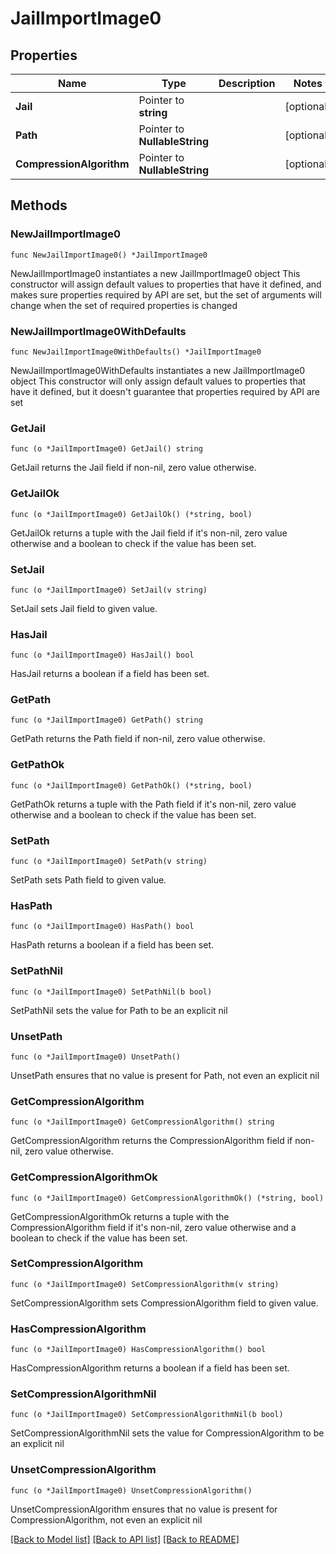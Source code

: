 # JailImportImage0

## Properties

Name | Type | Description | Notes
------------ | ------------- | ------------- | -------------
**Jail** | Pointer to **string** |  | [optional] 
**Path** | Pointer to **NullableString** |  | [optional] 
**CompressionAlgorithm** | Pointer to **NullableString** |  | [optional] 

## Methods

### NewJailImportImage0

`func NewJailImportImage0() *JailImportImage0`

NewJailImportImage0 instantiates a new JailImportImage0 object
This constructor will assign default values to properties that have it defined,
and makes sure properties required by API are set, but the set of arguments
will change when the set of required properties is changed

### NewJailImportImage0WithDefaults

`func NewJailImportImage0WithDefaults() *JailImportImage0`

NewJailImportImage0WithDefaults instantiates a new JailImportImage0 object
This constructor will only assign default values to properties that have it defined,
but it doesn't guarantee that properties required by API are set

### GetJail

`func (o *JailImportImage0) GetJail() string`

GetJail returns the Jail field if non-nil, zero value otherwise.

### GetJailOk

`func (o *JailImportImage0) GetJailOk() (*string, bool)`

GetJailOk returns a tuple with the Jail field if it's non-nil, zero value otherwise
and a boolean to check if the value has been set.

### SetJail

`func (o *JailImportImage0) SetJail(v string)`

SetJail sets Jail field to given value.

### HasJail

`func (o *JailImportImage0) HasJail() bool`

HasJail returns a boolean if a field has been set.

### GetPath

`func (o *JailImportImage0) GetPath() string`

GetPath returns the Path field if non-nil, zero value otherwise.

### GetPathOk

`func (o *JailImportImage0) GetPathOk() (*string, bool)`

GetPathOk returns a tuple with the Path field if it's non-nil, zero value otherwise
and a boolean to check if the value has been set.

### SetPath

`func (o *JailImportImage0) SetPath(v string)`

SetPath sets Path field to given value.

### HasPath

`func (o *JailImportImage0) HasPath() bool`

HasPath returns a boolean if a field has been set.

### SetPathNil

`func (o *JailImportImage0) SetPathNil(b bool)`

 SetPathNil sets the value for Path to be an explicit nil

### UnsetPath
`func (o *JailImportImage0) UnsetPath()`

UnsetPath ensures that no value is present for Path, not even an explicit nil
### GetCompressionAlgorithm

`func (o *JailImportImage0) GetCompressionAlgorithm() string`

GetCompressionAlgorithm returns the CompressionAlgorithm field if non-nil, zero value otherwise.

### GetCompressionAlgorithmOk

`func (o *JailImportImage0) GetCompressionAlgorithmOk() (*string, bool)`

GetCompressionAlgorithmOk returns a tuple with the CompressionAlgorithm field if it's non-nil, zero value otherwise
and a boolean to check if the value has been set.

### SetCompressionAlgorithm

`func (o *JailImportImage0) SetCompressionAlgorithm(v string)`

SetCompressionAlgorithm sets CompressionAlgorithm field to given value.

### HasCompressionAlgorithm

`func (o *JailImportImage0) HasCompressionAlgorithm() bool`

HasCompressionAlgorithm returns a boolean if a field has been set.

### SetCompressionAlgorithmNil

`func (o *JailImportImage0) SetCompressionAlgorithmNil(b bool)`

 SetCompressionAlgorithmNil sets the value for CompressionAlgorithm to be an explicit nil

### UnsetCompressionAlgorithm
`func (o *JailImportImage0) UnsetCompressionAlgorithm()`

UnsetCompressionAlgorithm ensures that no value is present for CompressionAlgorithm, not even an explicit nil

[[Back to Model list]](../README.md#documentation-for-models) [[Back to API list]](../README.md#documentation-for-api-endpoints) [[Back to README]](../README.md)


